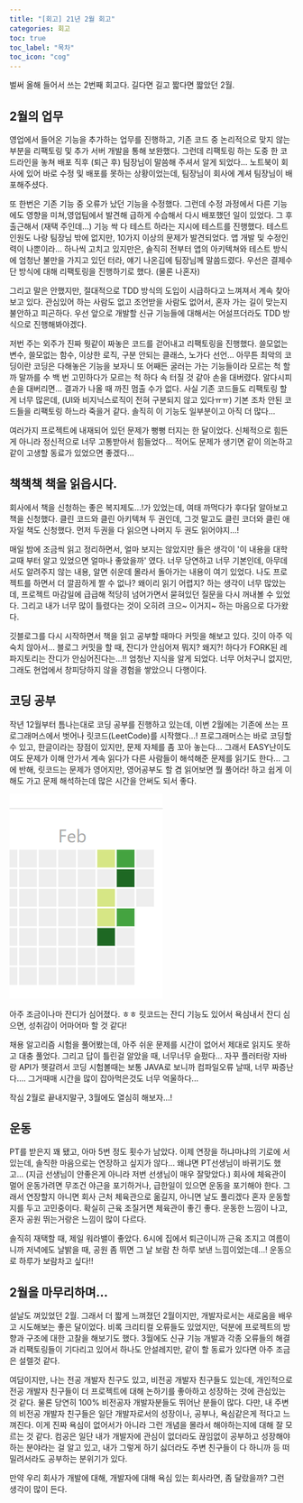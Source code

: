 ```yaml
---
title: "[회고] 21년 2월 회고"
categories: 회고
toc: true
toc_label: "목차"
toc_icon: "cog"
---
```


벌써 올해 들어서 쓰는 2번째 회고다. 길다면 길고 짧다면 짧았던 2월. 

## 2월의 업무

영업에서 들어온 기능을 추가하는 업무를 진행하고, 기존 코드 중 논리적으로 맞지 않는 부분을 리팩토링 및 추가 서버 개발을 통해 보완했다. 그런데 리팩토링 하는 도중 한 코드라인을 놓쳐 배포 직후 (퇴근 후) 팀장님이 말씀해 주셔서 알게 되었다... 노트북이 회사에 있어 바로 수정 및 배포를 못하는 상황이었는데, 팀장님이 회사에 계셔 팀장님이 배포해주셨다.

또 한번은 기존 기능 중 오류가 났던 기능을 수정했다. 그런데 수정 과정에서 다른 기능에도 영향을 미쳐,영업팀에서 발견해 급하게 수습해서 다시 배포했던 일이 있었다. 그 후 출근해서 (재택 주인데...) 기능 싹 다 테스트 하라는 지시에 테스트를 진행했다. 테스트 인원도 나랑 팀장님 밖에 없지만, 10가지 이상의 문제가 발견되었다. 앱 개발 및 수정인력이 나뿐이라... 하나씩 고치고 있지만은, 솔직히 전부터 앱의 아키텍쳐와 테스트 방식에 엄청난 불만을 가지고 있던 터라, 얘기 나온김에 팀장님께 말씀드렸다. 우선은 결제수단 방식에 대해 리팩토링을 진행하기로 했다. (물론 나혼자) 

그리고 말은 안했지만, 절대적으로 TDD 방식의 도입이 시급하다고 느껴져서 계속 찾아보고 있다. 관심있어 하는 사람도 없고 조언받을 사람도 없어서, 혼자 가는 길이 맞는지 불안하고 피곤하다. 우선 앞으로 개발할 신규 기능들에 대해서는 어설프더라도 TDD 방식으로 진행해봐야겠다.

저번 주는 외주가 진짜 뭣같이 짜놓은 코드를 걷어내고 리팩토링을 진행했다. 쓸모없는 변수, 쓸모없는 함수, 이상한 로직, 구분 안되는 클래스, 노가다 선언... 아무튼 최악의 코딩이란 코딩은 다해놓은 기능을 보자니 또 어째든 굴러는 가는 기능들이라 모르는 척 할까 말까를 수 백 번 고민하다가 모르는 척 하다 속 터질 것 같아 손을 대버렸다. 알다시피 손을 대버리면... 결과가 나올 때 까진 멈출 수가 없다. 사실 기존 코드들도 리팩토링 할게 너무 많은데, (UI와 비지닉스로직이 전혀 구분되지 않고 있다ㅠㅠ) 기본 조차 안된 코드들을 리팩토링 하느라 죽을거 같다. 솔직히 이 기능도 일부분이고 아직 더 많다... 

여러가지 프로젝트에 내재되어 있던 문제가 뻥뻥 터지는 한 달이었다. 신체적으로 힘든게 아니라 정신적으로 너무 고통받아서 힘들었다... 적어도 문제가 생기면 같이 의논하고 같이 고생할 동료가 있었으면 좋겠다...

## 책책책 책을 읽읍시다.

회사에서 책을 신청하는 좋은 복지제도...!가 있었는데, 여태 까먹다가 후다닭 알아보고 책을 신청했다. 클린 코드와 클린 아키텍쳐 두 권인데, 그것 말고도 클린 코더와 클린 애자일 책도 신청했다. 먼저 두권을 다 읽으면 나머지 두 권도 읽어야지...! 

매일 밤에 조금씩 읽고 정리하면서, 얼마 보지는 않았지만 들은 생각이 '이 내용을 대학교때 부터 알고 있었으면 얼마나 좋았을까' 였다. 너무 당연하고 너무 기본인데, 아무데서도 알려주지 않는 내용, 알면 쉬운데 몰라서 돌아가는 내용이 여기 있었다. 나도 프로젝트를 하면서 더 깔끔하게 짤 수 없나? 왜이리 읽기 어렵지? 하는 생각이 너무 많았는데, 프로젝트 마감일에 급급해 적당히 넘어가면서 묻혀있던 질문을 다시 꺼내볼 수 있었다. 그리고 내가 너무 많이 틀렸다는 것이 오히려 크으~ 이거지~ 하는 마음으로 다가왔다.

깃블로그를 다시 시작하면서 책을 읽고 공부할 때마다 커밋을 해보고 있다. 깃이 아주 익숙치 않아서... 블로그 커밋을 할 때, 잔디가 안심어져 뭐지? 왜지?! 하다가 FORK된 레파지토리는 잔디가 안심어진다는...!! 엄청난 지식을 알게 되었다. 너무 어처구니 없지만, 그래도 현업에서 창피당하지 않을 경험을 쌓았으니 다행이다. 

## 코딩 공부

작년 12월부터 틈나는대로 코딩 공부를 진행하고 있는데, 이번 2월에는 기존에 쓰는 프로그래머스에서 벗어나 릿코드(LeetCode)를 시작했다...! 프로그래머스는 바로 코딩할 수 있고, 한글이라는 장점이 있지만, 문제 자체를 좀 꼬아 놓는다... 그래서 EASY난이도여도 문제가 이해 안가서 계속 읽다가 다른 사람들이 해석해준 문제를 읽기도 한다... 그에 반해, 릿코드는 문제가 영어지만, 영어공부도 할 겸 읽어보면 뭘 풀어라! 하고 쉽게 이해도 가고 문제 해석하는데 많은 시간을 안써도 되서 좋다.

![Feb_leetCode](/assets/images/Feb_leetCode.png)

아주 조금이나마 잔디가 심어졌다. ㅎㅎ 릿코드는 잔디 기능도 있어서 욕심내서 잔디 심으면, 성취감이 어마어마 할 것 같다!

채용 알고리즘 시험을 풀어봤는데, 아주 쉬운 문제를 시간이 없어서 제대로 읽지도 못하고 대충 풀었다. 그리고 답이 틀린걸 알았을 때, 너무너무 슬펐다... 자꾸 플러터랑 자바랑 API가 헷갈려서 코딩 시험볼때는 보통 JAVA로 보니까 컴파일오류 날때, 너무 짜증난다.... 그거때매 시간을 많이 잡아먹은것도 너무 억울하다...

작심 2월로 끝내지말구, 3월에도 열심히 해보자...!

## 운동

PT를 받은지 꽤 됐고, 아마 5번 정도 횟수가 남았다. 이제 연장을 하냐마냐의 기로에 서있는데, 솔직한 마음으로는 연장하고 싶지가 않다... 왜냐면 PT선생님이 바뀌기도 했고... (지금 선생님이 안좋은게 아니라 저번 선생님이 매우 잘맞았다.) 회사에 체육관이 멀어 운동가려면 무조건 야근을 포기하거나, 급한일이 있으면 운동을 포기해야 한다. 그래서 연장할지 아니면 회사 근처 체육관으로 옮길지, 아니면 날도 풀리겠다 혼자 운동할지를 두고 고민중이다. 확실히 근육 조질거면 체육관이 좋긴 좋다. 운동한 느낌이 나고, 혼자 공원 뛰는거랑은 느낌이 많이 다르다. 

솔직히 재택할 때, 제일 워라밸이 좋았다. 6시에 집에서 퇴근이니까 근육 조지고 여름이니까 저녁에도 날밝을 때, 공원 좀 뛰면 그 날 보람 찬 하루 보낸 느낌이었는데...! 운동으로 하루가 보람차고 싶다!!

## 2월을 마무리하며...

설날도 껴있었던 2월. 그래서 더 짧게 느껴졌던 2월이지만, 개발자로서는 새로움을 배우고 시도해보는 좋은 달이었다. 비록 크리티컬 오류들도 있었지만, 덕분에 프로젝트의 방향과 구조에 대한 고찰을 해보기도 했다. 3월에도 신규 기능 개발과 각종 오류들의 해결과 리팩토링들이 기다리고 있어서 하나도 안설레지만, 같이 할 동료가 있다면 아주 조금은 설렐것 같다.

여담이지만, 나는 전공 개발자 친구도 있고, 비전공 개발자 친구들도 있는데, 개인적으로 전공 개발자 친구들이 더 프로젝트에 대해 논하기를 좋아하고 성장하는 것에 관심있는 것 같다. 물론 당연히 100% 비전공자 개발자분들도 뛰어난 분들이 많다. 다만, 내 주변의 비전공 개발자 친구들은 일단 개발자로서의 성장이나, 공부나, 욕심같은게 적다고 느껴진다. 이게 진짜 욕심이 없어서가 아니라 그런 개념을 몰라서 해야하는지에 대해 잘 모르는 것 같다. 컴공은 일단 내가 개발자에 관심이 없더라도 끊임없이 공부하고 성장해야 하는 분야라는 걸 알고 있고, 내가 그렇게 하기 싫더라도 주변 친구들이 다 하니까 등 떠밀려서라도 공부하는 분위기가 있다.

만약 우리 회사가 개발에 대해, 개발자에 대해 욕심 있는 회사라면, 좀 달랐을까? 그런 생각이 많이 든다.